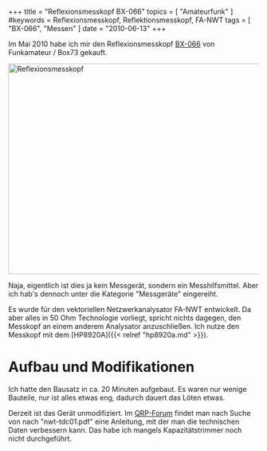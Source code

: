 +++
title = "Reflexionsmesskopf BX-066"
topics = [ "Amateurfunk" ]
#keywords = Reflexionsmesskopf, Reflektionsmesskopf, FA-NWT
tags = [ "BX-066", "Messen" ]
date = "2010-06-13"
+++

Im Mai 2010 habe ich mir den Reflexionsmesskopf
[BX-066](http://www.box73.de/catalog/product_info.php?products_id=1296)
von Funkamateur / Box73 gekauft.

<!--more-->

<img src="bx066.jpg" alt="Reflexionsmesskopf" width="630" height="422" class="pure-img" />

Naja, eigentlich ist dies ja kein Messgerät, sondern ein
Messhilfsmittel. Aber ich hab's dennoch unter die Kategorie
"Messgeräte" eingereiht.

Es wurde für den vektoriellen Netzwerkanalysator FA-NWT entwickelt. Da
aber alles in 50 Ohm Technologie vorliegt, spricht nichts dagegen, den
Messkopf an einem anderem Analysator anzuschließen. Ich nutze den
Messkopf mit dem [HP8920A]({{< relref "hp8920a.md" >}}).

Aufbau und Modifikationen
=========================

Ich hatte den Bausatz in ca. 20 Minuten aufgebaut. Es waren nur wenige
Bauteile, nur ist alles etwas eng, dadurch dauert das Löten etwas.

Derzeit ist das Gerät unmodifiziert. Im
[QRP-Forum](http://www.qrpforum.de/index.php?page=Thread&threadID=5392)
findet man nach Suche von nach "nwt-tdc01.pdf" eine Anleitung, mit der
man die technischen Daten verbessern kann. Das habe ich mangels
Kapazitätstrimmer noch nicht durchgeführt.
